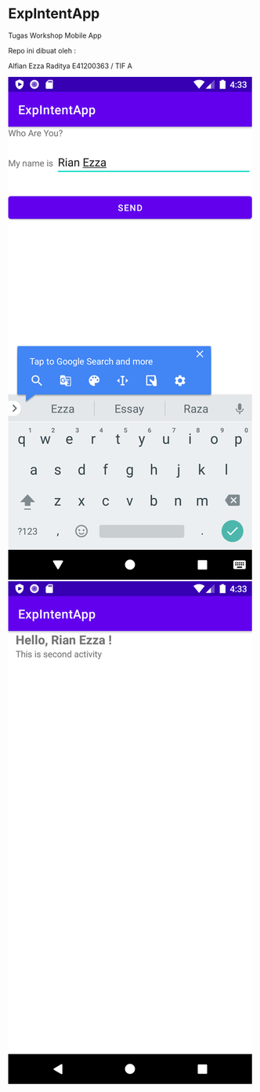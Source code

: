 # ExpIntentApp
 Tugas Workshop Mobile App
 
 Repo ini dibuat oleh :
 
 Alfian Ezza Raditya
 E41200363 / TIF A
 
 ![Image](https://github.com/rianejakk/ExpIntentApp/blob/main/ExpIntentApp.png)
 ![Image](https://github.com/rianejakk/ExpIntentApp/blob/main/activity_second.png)
